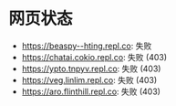 # 网页状态
- https://beaspy--hting.repl.co: 失败
- https://chatai.cokio.repl.co: 失败 (403)
- https://ypto.tnpyv.repl.co: 失败 (403)
- https://veg.linlim.repl.co: 失败 (403)
- https://aro.flinthill.repl.co: 失败 (403)
